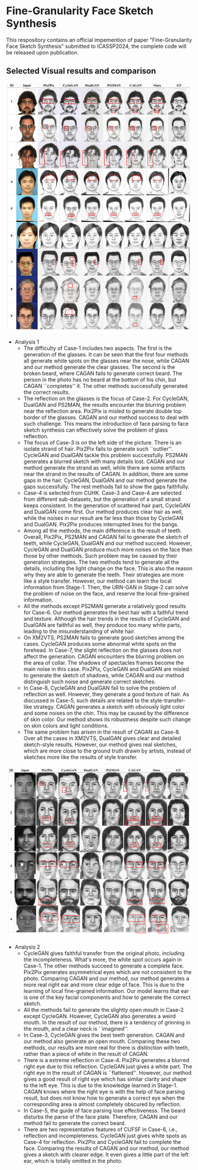 # Fine-Granularity Face Sketch Synthesis

This respository contains an official impemention of paper "Fine-Granularity Face Sketch Synthesis" submitted to ICASSP2024, the complete code will be released upon publication.

## Selected Visual results and comparison

![CUFS](CUFS.png)

* Analysis 1
  - The difficulty of Case-1 includes two aspects. The first is the generation of the glasses. It can be seen that the first four methods all generate white spots on the glasses near the nose, while CAGAN and our method generate the clear glasses. The second is the broken beard, where CAGAN fails to generate correct beard. The person in the photo has no beard at the bottom of his chin, but CAGAN ``completes'' it. The other methods successfully generated the correct results.
  - The reflection on the glasses is the focus of Case-2. For CycleGAN, DualGAN and PS2MAN, the results encounter the blurring problem near the reflection area. Pix2Pix is misled to generate double top border of the glasses. CAGAN and our method success to deal with such challenge. This means the introduction of face parsing to face sketch synthesis can effectively solve the problem of glass reflection.
  - The focus of Case-3 is on the left side of the picture. There is an isolate strand of hair. Pix2Pix fails to generate such ``outlier''. CycleGAN and DualGAN tackle this problem successfully. PS2MAN generates a blurred sketch with many details lost. CAGAN and our method generate the strand as well, while there are some artifacts near the strand in the results of CAGAN. In addition, there are some gaps in the hair. CycleGAN, DualGAN and our method generate the gaps successfully. The rest methods fail to show the gaps faithfully.
  - Case-4 is selected from CUHK. Case-3 and Case-4 are selected from different sub-datasets, but the generation of a small strand keeps consistent. In the generation of scattered hair part, CycleGAN and DualGAN come first. Our method produces clear hair as well, while the noises in our result are far less than those by CycleGAN and DualGAN.  Pix2Pix produces interrupted lines for the bangs. 
  - Among all the methods, the main difference is the result of teeth. Overall, Pix2Pix, PS2MAN and CAGAN fail to generate the sketch of teeth, while CycleGAN, DualGAN and our method succeed. However,  CycleGAN and DualGAN produce much more noises on the face than those by other methods. Such problem may be caused by their generation strategies. The two methods tend to generate all the details, including the light change on the face. This is also the reason why they are able to generate the teeth. Their strategies are more like a style transfer. However, our method can learn the local information from Stage-1. Then, the URN-GAN in Stage-2 can solve the problem of noise on the face, and reserve the local fine-grained information.
  - All the methods except PS2MAN generate a relatively good results for Case-6. Our method generates the best hair with a faithful trend and texture. Although the hair trends in the results of CycleGAN and DualGAN are faithful as well, they produce too many white parts, leading to the misunderstanding of white hair.
  - On XM2VTS, PS2MAN fails to generate good sketches among the cases. CycleGAN produces some abnormal white spots on the forehead. In Case-7, the slight reflection on the glasses does not affect the generation. CAGAN encounters the blurring problem on the area of collar. The shadows of spectacles frames become the main noise in this case. Pix2Pix, CycleGAN and DualGAN are misled to generate the sketch of shadows, while CAGAN and our method distinguish such noise and generate correct sketches.
  - In Case-8, CycleGAN and DualGAN fail to solve the problem of reflection as well. However, they generate a good texture of hair. As discussed in Case-5, such details are related to the style-transfer-like strategy. CAGAN generates a sketch with obviously light color and some noises on the chin. This may be caused by the difference of skin color. Our method shows its robustness despite such change on skin colors and light conditions.
  - The same problem has arisen in the result of CAGAN as Case-8. Over all the cases in XM2VTS, DualGAN gives clear and detailed sketch-style results. However, our method gives real sketches, which are more close to the ground truth drawn by artists, instead of sketches more like the results of style transfer.

![CUFSF](CUFSF.png)

* Analysis 2
  - CycleGAN gives faithful transfer from the original photo, including the incompleteness. What's more, the white spot occurs again in Case-1. The other methods succeed to generate a complete face. Pix2Pix generates asymmetrical eyes which are not consistent to the photo. Comparing CAGAN and our method, our method generates a more real right ear and more clear edge of face. This is due to the learning of local fine-grained information. Our model learns that ear is one of the key facial components and how to generate the correct sketch.
  - All the methods fail to generate the slightly open mouth in Case-2 except CycleGAN. However, CycleGAN also generates a weird mouth. In the result of our method, there is a tendency of grinning in the mouth, and a clear neck is ``imagined''.
  - In Case-3, CycleGAN gives the best teeth generation. CAGAN and our method also generate an open mouth. Comparing these two methods, our results are more real for there is distinction with teeth, rather than a piece of white in the result of CAGAN.
  - There is a extreme reflection in Case-4. Pix2Pix generates a blurred right eye due to this reflection. CycleGAN just gives a white part. The right eye in the result of CAGAN is ``flattened''. However, our method gives a good result of right eye which has similar clarity and shape to the left eye. This is due to the knowledge learned in Stage-1. CAGAN knows where the right eye is with the help of face parsing result, but does not know how to generate a correct eye when the corresponding area is almost completely obscured by reflection.
  - In Case-5, the guide of face parsing lose effectiveness. The beard disturbs the parse of the face plate. Therefore, CAGAN and our method fail to generate the correct beard.
  - There are two representative features of CUFSF in Case-6, i.e., reflection and incompleteness. CycleGAN just gives white spots as Case-4 for reflection. Pix2Pix and CycleGAN fail to complete the face. Comparing the results of CAGAN and our method, our method gives a sketch with clearer edge. It even gives a little part of the left ear, which is totally omitted in the photo.
